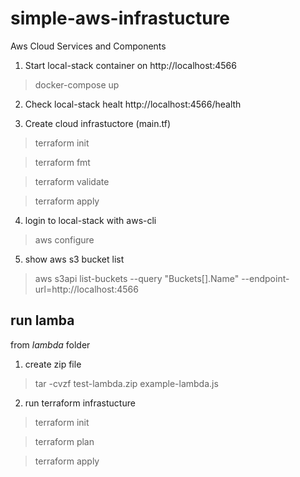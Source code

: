 # simple-aws-infrastucture
Aws Cloud Services and Components

1. Start local-stack container on http://localhost:4566

> docker-compose up

2. Check local-stack healt http://localhost:4566/health

3. Create cloud infrastuctore (main.tf)

> terraform init

> terraform fmt

> terraform validate

> terraform apply

4. login to local-stack with aws-cli

> aws configure

5. show aws s3 bucket list

> aws s3api list-buckets --query "Buckets[].Name" --endpoint-url=http://localhost:4566

## run lamba

from *lambda* folder

1. create zip file

> tar -cvzf test-lambda.zip example-lambda.js

2. run terraform infrastucture

> terraform init

> terraform plan

> terraform apply